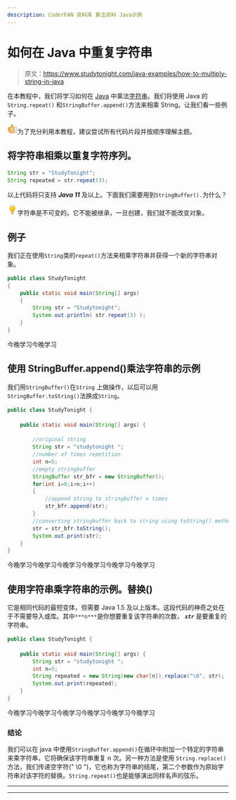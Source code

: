 ```yaml
---
description: CoderFAN 资料库 算法资料 Java示例
---
```


# 如何在 Java 中重复字符串

> 原文：<https://www.studytonight.com/java-examples/how-to-multiply-string-in-java>

在本教程中，我们将学习如何在 [Java](https://www.studytonight.com/java/overview-of-java.php) 中乘法[字符串](https://www.studytonight.com/java/string-handling-in-java.php)。我们将使用 Java 的`String.repeat()` 和`StringBuffer.append()`方法来相乘 String。让我们看一些例子。

![yes](img/0da66de075b38eb701164b16191f2958.png "yes")为了充分利用本教程，建议尝试所有代码片段并按顺序理解主题。

## 将字符串相乘以重复字符序列。

```java
String str = "StudyTonight";
String repeated = str.repeat(3);
```

以上代码将只支持 ***Java 11*** 及以上。下面我们需要用到`StringBuffer().`为什么？

![enlightened](img/bcefbc0bebd753ed2a05f55c0b74d9f0.png "enlightened")字符串是不可变的。它不能被继承，一旦创建，我们就不能改变对象。

## 例子

我们正在使用`String`类的`repeat()`方法来相乘字符串并获得一个新的字符串对象。

```java
public class StudyTonight 
{
	public static void main(String[] args)
	{
		String str = "Studytonight";		 
        System.out.println( str.repeat(3) );
	}
}
```

今晚学习今晚学习

## 使用 StringBuffer.append()乘法字符串的示例

我们用`StringBuffer()`在`String` 上做操作，以后可以用`StringBuffer.toString()`法换成`String`。

```java
public class StudyTonight {

	public static void main(String[] args) {

		//original string
		String str = "studytonight ";
		//number of times repetition 
		int n=5;
		//empty stringbuffer
		StringBuffer str_bfr = new StringBuffer();
		for(int i=0;i<n;i++)
		{
			//append string to stringbuffer n times
			str_bfr.append(str);
		}
		//converting stringbuffer back to string using toString() method
		str = str_bfr.toString();
		System.out.print(str);
	}
}
```

今晚学习今晚学习今晚学习今晚学习今晚学习今晚学习

## 使用字符串乘字符串的示例。替换()

它是相同代码的最短变体，但需要 Java 1.5 及以上版本。这段代码的神奇之处在于不需要导入或库。其中`***n***`是你想要重复该字符串的次数， ***`str`*** 是要重复的字符串。

```java
public class StudyTonight {

	public static void main(String[] args) {
		String str = "studytonight ";
		int n=5;
		String repeated = new String(new char[n]).replace("\0", str);
		System.out.print(repeated);
	}
}
```

今晚学习今晚学习今晚学习今晚学习今晚学习今晚学习

### **结论**

我们可以在 java 中使用`StringBuffer.append()`在循环中附加一个特定的字符串来乘字符串，它将确保该字符串重复 n 次。另一种方法是使用 `String.replace()`方法，我们传递空字符(" \0 ")，它也称为字符串的结尾，第二个参数作为原始字符串对该字符的替换。`String.repeat()`也是能够演出同样名声的弦乐。

* * *

* * *